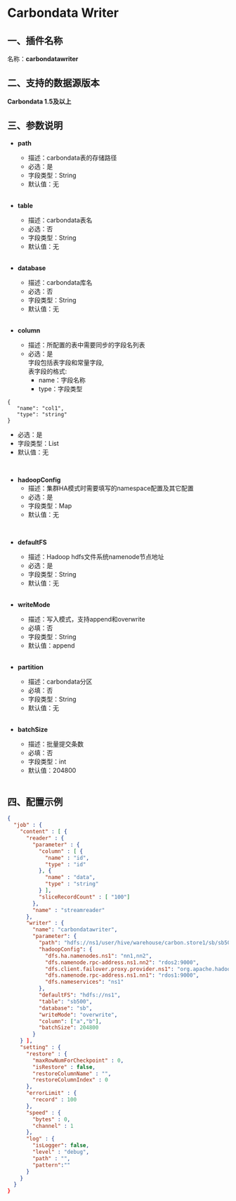 # Carbondata Writer

<a name="c6v6n"></a>
## 一、插件名称
名称：**carbondatawriter**<br />
<a name="jVb3v"></a>
## 二、支持的数据源版本
**Carbondata 1.5及以上**<br />

<a name="2lzA4"></a>
## 三、参数说明

- **path**
  - 描述：carbondata表的存储路径
  - 必选：是
  - 字段类型：String
  - 默认值：无
  <br />


- **table**
  - 描述：carbondata表名
  - 必选：否
  - 字段类型：String
  - 默认值：无
  <br />


- **database**
  - 描述：carbondata库名
  - 必选：否
  - 字段类型：String
  - 默认值：无
  <br />


- **column**
  - 描述：所配置的表中需要同步的字段名列表
  - 必选：是  
    字段包括表字段和常量字段,  
    表字段的格式:  
    - name：字段名称
    - type：字段类型
 ```
{
	"name": "col1",
	"type": "string"
}
```  
  - 必选：是  
  - 字段类型：List
  - 默认值：无
  <br />


- **hadoopConfig**
  - 描述：集群HA模式时需要填写的namespace配置及其它配置
  - 必选：是
  - 字段类型：Map
  - 默认值：无

<br />

- **defaultFS**
  - 描述：Hadoop hdfs文件系统namenode节点地址
  - 必选：是
  - 字段类型：String
  - 默认值：无
  <br />


- **writeMode**
  - 描述：写入模式，支持append和overwrite
  - 必填：否
  - 字段类型：String
  - 默认值：append
  <br />


- **partition**
  - 描述：carbondata分区
  - 必填：否
  - 字段类型：String
  - 默认值：无
  <br />


- **batchSize**
  - 描述：批量提交条数
  - 必填：否
  - 字段类型：int
  - 默认值：204800
  <br />


<a name="1LBc2"></a>
## 四、配置示例
```json
{
  "job" : {
    "content" : [ {
      "reader" : {
        "parameter" : {
          "column" : [ {
            "name" : "id",
            "type" : "id"
          }, {
            "name" : "data",
            "type" : "string"
          } ],
          "sliceRecordCount" : [ "100"]
        },
        "name" : "streamreader"
      },
      "writer" : {
        "name": "carbondatawriter",
        "parameter": {
          "path": "hdfs://ns1/user/hive/warehouse/carbon.store1/sb/sb500",
          "hadoopConfig": {
            "dfs.ha.namenodes.ns1": "nn1,nn2",
            "dfs.namenode.rpc-address.ns1.nn2": "rdos2:9000",
            "dfs.client.failover.proxy.provider.ns1": "org.apache.hadoop.hdfs.server.namenode.ha.ConfiguredFailoverProxyProvider",
            "dfs.namenode.rpc-address.ns1.nn1": "rdos1:9000",
            "dfs.nameservices": "ns1"
          },
          "defaultFS": "hdfs://ns1",
          "table": "sb500",
          "database": "sb",
          "writeMode": "overwrite",
          "column": ["a","b"],
          "batchSize": 204800
        }
    } ],
    "setting" : {
      "restore" : {
        "maxRowNumForCheckpoint" : 0,
        "isRestore" : false,
        "restoreColumnName" : "",
        "restoreColumnIndex" : 0
      },
      "errorLimit" : {
        "record" : 100
      },
      "speed" : {
        "bytes" : 0,
        "channel" : 1
      },
      "log" : {
        "isLogger": false,
        "level" : "debug",
        "path" : "",
        "pattern":""
      }
    }
  }
}
```


